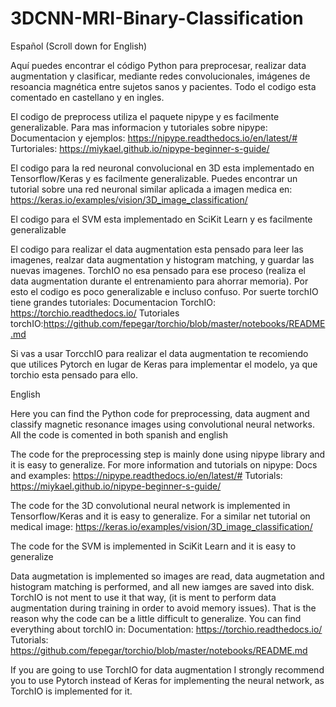# 3DCNN-MRI-Binary-Classification

Español (Scroll down for English)

Aquí puedes encontrar el código Python para preprocesar, realizar data augmentation y clasificar, mediante redes convolucionales, imágenes de resoancia magnética entre sujetos sanos y pacientes. Todo el codigo esta comentado en castellano y en ingles.

El codigo de preprocess utiliza el paquete nipype y es facilmente generalizable. Para mas informacion y tutoriales sobre nipype:
Documentacion y ejemplos: https://nipype.readthedocs.io/en/latest/#
Turtoriales: https://miykael.github.io/nipype-beginner-s-guide/

El codigo para la red neuronal convolucional en 3D esta implementado en Tensorflow/Keras y es facilmente generalizable. Puedes encontrar un tutorial
sobre una red neuronal similar aplicada a imagen medica en:
https://keras.io/examples/vision/3D_image_classification/

El codigo para el SVM esta implementado en SciKit Learn y es facilmente generalizable

El codigo para realizar el data augmentation esta pensado para leer las imagenes, realzar data augmentation y histogram matching, y guardar las nuevas imagenes. TorchIO no esa pensado
para ese proceso (realiza el data augmentation durante el entrenamiento para ahorrar memoria). Por esto el codigo es poco generalizable e incluso confuso. Por suerte torchIO tiene grandes tutoriales:
Documentacion TorchIO:  https://torchio.readthedocs.io/
Tutoriales torchIO:https://github.com/fepegar/torchio/blob/master/notebooks/README.md

Si vas a usar TorcchIO para realizar el data augmentation te recomiendo que utilices Pytorch en lugar de Keras para implementar el modelo, ya que torchio
esta pensado para ello.

English

Here you can find the Python code for preprocessing, data augment and classify magnetic resonance images using convolutional neural networks. All the code
is comented in both spanish and english

The code for the preprocessing step is mainly done using nipype library and it is easy to generalize. For more information and tutorials on nipype:
Docs and examples: https://nipype.readthedocs.io/en/latest/#
Tutorials: https://miykael.github.io/nipype-beginner-s-guide/

The code for the 3D convolutional neural network is implemented in Tensorflow/Keras and it is easy to generalize. For a similar net tutorial on medical image:
https://keras.io/examples/vision/3D_image_classification/

The code for the SVM is implemented in SciKit Learn and it is easy to generalize

Data augmetation is implemented so images are read, data augmetation and histogram matching is performed, and all new iamges are saved into disk. TorchIO is not ment to use it that way, (it is ment to perform data augmentation during training in order to avoid memory issues). That is the reason why the code can be a little difficult to generalize. You can find everything about torchIO in:
Documentation: https://torchio.readthedocs.io/
Tutorials: https://github.com/fepegar/torchio/blob/master/notebooks/README.md

If you are going to use TorchIO for data augmentation I strongly recommend you to use Pytorch instead of Keras for implementing the neural network, as TorchIO
is implemented for it.

